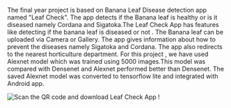                   

The final year project is based on Banana Leaf Disease detection app named "Leaf Check". The app detects if the Banana leaf is healthy or is it diseased namely Cordana and Sigatoka.The Leaf Check App has features like detecting if the banana leaf is diseased or not . The Banana leaf can be uploaded via Camera or Gallery. The app gives information about how to prevent the diseases namely Sigatoka and Cordana. The app also redirects to the nearest horticulture department. For this project , we have used Alexnet model which was trained using 5000 images.This model was compared with Densenet and Alexnet performed better than Densenet. The saved Alexnet model was converted to tensorflow lite and integrated with Android app.

![Scan the QR code and download Leaf Check App !](https://github.com/shravya0108/Leaf_Check_App/assets/78218554/f590c4d1-d89f-4232-bf6e-accda0d1bf84)


